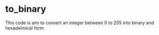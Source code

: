 # to_binary
This code is aim to convert an integer between 0 to 255 into binary and hexadeimical form
